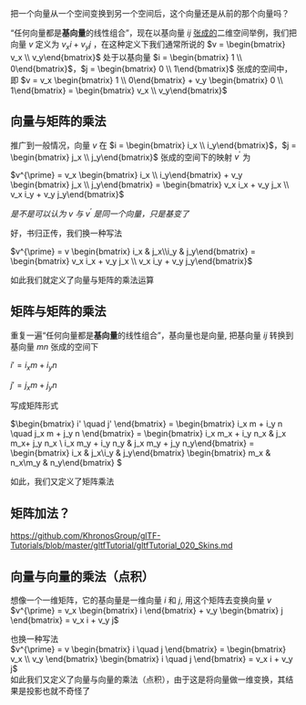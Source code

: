 把一个向量从一个空间变换到另一个空间后，这个向量还是从前的那个向量吗？

“任何向量都是**基向量**的线性组合”，现在以基向量 $ij$ [张成的](https://charlesliuyx.github.io/2017/10/06/【直观详解】线性代数的本质/)二维空间举例，我们把向量 $v$ 定义为 $v_x i + v_y j$ ，在这种定义下我们通常所说的 $v = \begin{bmatrix} v_x \\ v_y\end{bmatrix}$ 处于以基向量 $i = \begin{bmatrix} 1 \\ 0\end{bmatrix}$，$j = \begin{bmatrix} 0 \\ 1\end{bmatrix}$ 张成的空间中，即 $v = v_x \begin{bmatrix} 1 \\ 0\end{bmatrix} + v_y \begin{bmatrix} 0 \\ 1\end{bmatrix} = \begin{bmatrix} v_x \\ v_y\end{bmatrix}$

## 向量与矩阵的乘法
推广到一般情况，向量 $v$ 在 $i = \begin{bmatrix} i_x \\ i_y\end{bmatrix}$，$j = \begin{bmatrix} j_x \\ j_y\end{bmatrix}$ 张成的空间下的映射 $v^{\prime}$ 为 

$v^{\prime} = v_x \begin{bmatrix} i_x \\ i_y\end{bmatrix} + v_y \begin{bmatrix} j_x \\ j_y\end{bmatrix} = \begin{bmatrix} v_x i_x + v_y j_x \\ v_x i_y + v_y j_y\end{bmatrix}$

*是不是可以认为 $v$ 与 $v^{\prime}$ 是同一个向量，只是基变了*

好，书归正传，我们换一种写法

$v^{\prime} = v \begin{bmatrix} i_x & j_x\\i_y & j_y\end{bmatrix} = \begin{bmatrix} v_x i_x + v_y j_x \\ v_x i_y + v_y j_y\end{bmatrix}$ 

如此我们就定义了向量与矩阵的乘法运算

## 矩阵与矩阵的乘法
重复一遍“任何向量都是**基向量**的线性组合”，基向量也是向量, 把基向量 $ij$ 转换到基向量 $mn$ 张成的空间下

$i' = i_x m + i_y n$

$j' = j_x m + j_y n$

写成矩阵形式

$\begin{bmatrix} i'  \quad  j' \end{bmatrix} = \begin{bmatrix} i_x m + i_y n  \quad  j_x m + j_y n \end{bmatrix} = \begin{bmatrix} i_x m_x + i_y n_x & j_x m_x+ j_y n_x \\ i_x m_y + i_y n_y & j_x m_y + j_y n_y\end{bmatrix} = \begin{bmatrix} i_x & j_x\\i_y & j_y\end{bmatrix} \begin{bmatrix} m_x & n_x\\m_y & n_y\end{bmatrix} $

如此，我们又定义了矩阵乘法

## 矩阵加法？
https://github.com/KhronosGroup/glTF-Tutorials/blob/master/gltfTutorial/gltfTutorial_020_Skins.md

## 向量与向量的乘法（点积）
想像一个一维矩阵，它的基向量是一维向量 $i$ 和 $j$, 用这个矩阵去变换向量 $v$  
$v^{\prime} = v_x \begin{bmatrix} i \end{bmatrix} + v_y \begin{bmatrix} j \end{bmatrix} = v_x i + v_y j$

也换一种写法  
$v^{\prime} = v \begin{bmatrix} i \quad j \end{bmatrix} = \begin{bmatrix} v_x \\ v_y \end{bmatrix} \begin{bmatrix} i \quad j \end{bmatrix} = v_x i + v_y j$  
如此我们又定义了向量与向量的乘法（点积），由于这是将向量做一维变换，其结果是投影也就不奇怪了